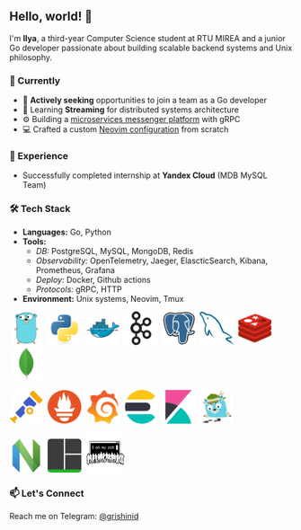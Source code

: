 ## Hello, world! 👋

I'm **Ilya**, a third-year Computer Science student at RTU MIREA and a junior Go developer passionate about building scalable backend systems and Unix philosophy.

### 🚀 Currently
- 🔭 **Actively seeking** opportunities to join a team as a Go developer
- 🌱 Learning **Streaming** for distributed systems architecture
- ⚙️ Building a [microservices messenger platform](https://github.com/WithSoull/messenger-overview) with gRPC
- 💻 Crafted a custom [Neovim configuration](https://github.com/WithSoull/soull.nvim) from scratch

### 💼 Experience
- Successfully completed internship at **Yandex Cloud** (MDB MySQL Team)

### 🛠️ Tech Stack
- **Languages:** Go, Python
- **Tools:** 
  - _DB:_ PostgreSQL, MySQL, MongoDB, Redis
  - _Observability:_ OpenTelemetry, Jaeger, ElascticSearch, Kibana, Prometheus, Grafana
  - _Deploy:_ Docker, Github actions
  - _Protocols:_ gRPC, HTTP
- **Environment:** Unix systems, Neovim, Tmux
  
<p>
<img src="https://github.com/devicons/devicon/blob/master/icons/go/go-original.svg" title="Go"  alt="Go" width="60" height="60"/>&nbsp;
<img src="https://github.com/devicons/devicon/blob/master/icons/python/python-original.svg" title="Python"  alt="Python" width="60" height="60"/>&nbsp;
<img src="https://github.com/devicons/devicon/blob/master/icons/docker/docker-original.svg" title="Docker"  alt="Docker" width="60" height="60"/>&nbsp;
<img src="https://github.com/devicons/devicon/blob/master/icons/apachekafka/apachekafka-original.svg" title="Apache Kafka"  alt="Apache Kafka" width="60" height="60"/>&nbsp;
<img src="https://github.com/devicons/devicon/blob/master/icons/postgresql/postgresql-original.svg" title="PostgreSQL"  alt="PostgreSQL" width="60" height="60"/>&nbsp;
<img src="https://github.com/devicons/devicon/blob/master/icons/mysql/mysql-original.svg" title="MySQL"  alt="MySQL" width="60" height="60"/>&nbsp;
<img src="https://github.com/devicons/devicon/blob/master/icons/redis/redis-original.svg" title="Redis"  alt="Redis" width="60" height="60"/>&nbsp;
<img src="https://github.com/devicons/devicon/blob/master/icons/mongodb/mongodb-original.svg" title="Mongo"  alt="Mongo" width="60" height="60"/>&nbsp;
</p>
<p>
<img src="https://github.com/devicons/devicon/blob/master/icons/opentelemetry/opentelemetry-original.svg" title="OTEL" **alt="OTEL" width="60" height="60"/>&nbsp;
<img src="https://github.com/devicons/devicon/blob/master/icons/prometheus/prometheus-original.svg" title="Prometheus" **alt="Prometheus" width="60" height="60"/>&nbsp;
<img src="https://github.com/devicons/devicon/blob/master/icons/grafana/grafana-original.svg" title="Grafana"  alt="Grafana" width="60" height="60"/>&nbsp;
<img src="https://github.com/devicons/devicon/blob/master/icons/elasticsearch/elasticsearch-original.svg" title="ELS" **alt="ELS" width="60" height="60"/>&nbsp;
<img src="https://github.com/devicons/devicon/blob/master/icons/kibana/kibana-original.svg" title="Kibana" **alt="Kibana" width="60" height="60"/>&nbsp;
<img src="https://github.com/devicons/devicon/blob/master/icons/jaegertracing/jaegertracing-original.svg" title="Jaeger" **alt="Jaeger" width="60" height="60"/>&nbsp;
</p>
<p>
<img src="https://github.com/devicons/devicon/blob/master/icons/neovim/neovim-original.svg" title="Neovim"  alt="Neovim" width="60" height="60"/>&nbsp;
<img src="https://github.com/devicons/devicon/blob/master/icons/tmux/tmux-original.svg" title="Tmux"  alt="Tmux" width="60" height="60"/>&nbsp; 
<img src="https://github.com/devicons/devicon/blob/master/icons/ohmyzsh/ohmyzsh-original.svg" title="omz"  alt="omz" width="70" height="70"/>&nbsp; 
</p>

### 📫 Let's Connect
Reach me on Telegram: [@grishinid](https://t.me/grishinid)
